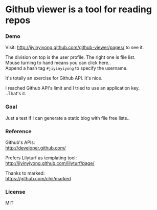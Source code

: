 
# Github viewer is a tool for reading repos

### Demo

Visit: http://jiyinyiyong.github.com/github-viewer/pages/ to see it.  

The division on top is the user profile. The right one is file list.  
Mouse turning to hand means you can click here..  
Append a hash tag `#jiyinyiyong` to specify the username.  

It's totally an exercise for Github API. It's nice.  

I reached Github API's limit and I tried to use an application key.  
..That's it.

### Goal

Just a test if I can generate a static blog with file free lists..

### Reference

Github's APIs:  
http://developer.github.com/

Prefers Lilyturf as templating tool:  
http://jiyinyiyong.github.com/lilyturf/page/  

Thanks to marked:  
https://github.com/chjj/marked

### License

MIT